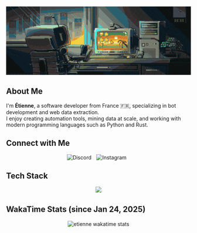 <!-- Banner -->
![Banner](https://github.com/etienne-hd/etienne-hd/blob/main/banner.gif)

<!-- Presentation -->
<h2 align="left">About Me</h2>
<p align="left">
  I'm <b>Étienne</b>, a software developer from France 🇫🇷, specializing in bot development and web data extraction. <br>
  I enjoy creating automation tools, mining data at scale, and working with modern programming languages such as Python and Rust.
</p>

<!-- Socials -->
<h2 align="left">Connect with Me</h2>
<p align="center">
  <a href="https://discord.com/users/1153975318990827552" target="_blank" style="text-decoration: none;">
    <img alt="Discord" width="48px" src="https://skillicons.dev/icons?i=discord" />
  </a>
  <a href="https://instagram.com/etienne.hd" target="_blank" style="margin: 0 10px; text-decoration: none;">
    <img alt="Instagram" width="48px" src="https://skillicons.dev/icons?i=instagram" />
  </a>
</p>

<!-- Skills -->
<h2 align="left">Tech Stack</h2>
<p align="center">
  <a href="https://skillicons.dev">
    <img src="https://skillicons.dev/icons?i=py,rust,c,cpp,html,css,javascript,flask,bash,git,docker,sqlite,mysql,selenium,cloudflare,vscode,vim,figma,arch,debian" />
  </a>
</p>

<!-- Stats -->
<h2 align="left">WakaTime Stats (since Jan 24, 2025)</h2>
<p align="center">
  <img align="center" src="https://github-readme-stats.vercel.app/api/wakatime?username=@etienne_hd&theme=dark&layout=compact&hide=AUTO_DETECTED" alt="etienne wakatime stats" />
</p>
